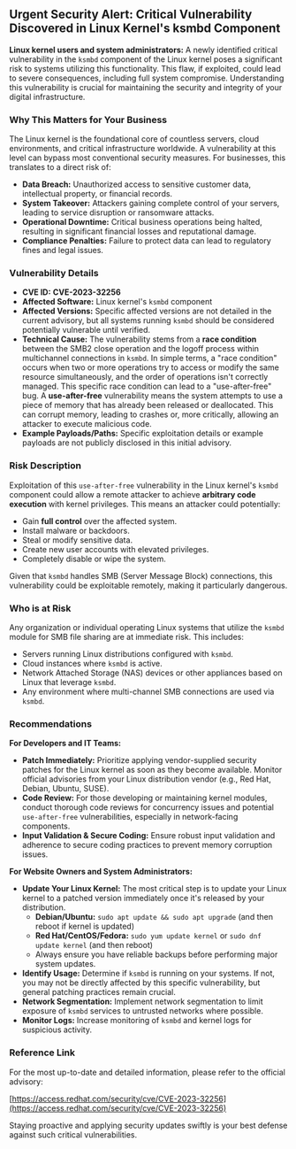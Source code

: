 ## Urgent Security Alert: Critical Vulnerability Discovered in Linux Kernel's ksmbd Component

**Linux kernel users and system administrators:** A newly identified critical vulnerability in the `ksmbd` component of the Linux kernel poses a significant risk to systems utilizing this functionality. This flaw, if exploited, could lead to severe consequences, including full system compromise. Understanding this vulnerability is crucial for maintaining the security and integrity of your digital infrastructure.

### Why This Matters for Your Business

The Linux kernel is the foundational core of countless servers, cloud environments, and critical infrastructure worldwide. A vulnerability at this level can bypass most conventional security measures. For businesses, this translates to a direct risk of:

*   **Data Breach:** Unauthorized access to sensitive customer data, intellectual property, or financial records.
*   **System Takeover:** Attackers gaining complete control of your servers, leading to service disruption or ransomware attacks.
*   **Operational Downtime:** Critical business operations being halted, resulting in significant financial losses and reputational damage.
*   **Compliance Penalties:** Failure to protect data can lead to regulatory fines and legal issues.

### Vulnerability Details

*   **CVE ID:** **CVE-2023-32256**
*   **Affected Software:** Linux kernel's `ksmbd` component
*   **Affected Versions:** Specific affected versions are not detailed in the current advisory, but all systems running `ksmbd` should be considered potentially vulnerable until verified.
*   **Technical Cause:** The vulnerability stems from a **race condition** between the SMB2 close operation and the logoff process within multichannel connections in `ksmbd`. In simple terms, a "race condition" occurs when two or more operations try to access or modify the same resource simultaneously, and the order of operations isn't correctly managed. This specific race condition can lead to a "use-after-free" bug. A **use-after-free** vulnerability means the system attempts to use a piece of memory that has already been released or deallocated. This can corrupt memory, leading to crashes or, more critically, allowing an attacker to execute malicious code.
*   **Example Payloads/Paths:** Specific exploitation details or example payloads are not publicly disclosed in this initial advisory.

### Risk Description

Exploitation of this `use-after-free` vulnerability in the Linux kernel's `ksmbd` component could allow a remote attacker to achieve **arbitrary code execution** with kernel privileges. This means an attacker could potentially:

*   Gain **full control** over the affected system.
*   Install malware or backdoors.
*   Steal or modify sensitive data.
*   Create new user accounts with elevated privileges.
*   Completely disable or wipe the system.

Given that `ksmbd` handles SMB (Server Message Block) connections, this vulnerability could be exploitable remotely, making it particularly dangerous.

### Who is at Risk

Any organization or individual operating Linux systems that utilize the `ksmbd` module for SMB file sharing are at immediate risk. This includes:

*   Servers running Linux distributions configured with `ksmbd`.
*   Cloud instances where `ksmbd` is active.
*   Network Attached Storage (NAS) devices or other appliances based on Linux that leverage `ksmbd`.
*   Any environment where multi-channel SMB connections are used via `ksmbd`.

### Recommendations

**For Developers and IT Teams:**

*   **Patch Immediately:** Prioritize applying vendor-supplied security patches for the Linux kernel as soon as they become available. Monitor official advisories from your Linux distribution vendor (e.g., Red Hat, Debian, Ubuntu, SUSE).
*   **Code Review:** For those developing or maintaining kernel modules, conduct thorough code reviews for concurrency issues and potential `use-after-free` vulnerabilities, especially in network-facing components.
*   **Input Validation & Secure Coding:** Ensure robust input validation and adherence to secure coding practices to prevent memory corruption issues.

**For Website Owners and System Administrators:**

*   **Update Your Linux Kernel:** The most critical step is to update your Linux kernel to a patched version immediately once it's released by your distribution.
    *   **Debian/Ubuntu:** `sudo apt update && sudo apt upgrade` (and then reboot if kernel is updated)
    *   **Red Hat/CentOS/Fedora:** `sudo yum update kernel` or `sudo dnf update kernel` (and then reboot)
    *   Always ensure you have reliable backups before performing major system updates.
*   **Identify Usage:** Determine if `ksmbd` is running on your systems. If not, you may not be directly affected by this specific vulnerability, but general patching practices remain crucial.
*   **Network Segmentation:** Implement network segmentation to limit exposure of `ksmbd` services to untrusted networks where possible.
*   **Monitor Logs:** Increase monitoring of `ksmbd` and kernel logs for suspicious activity.

### Reference Link

For the most up-to-date and detailed information, please refer to the official advisory:

[https://access.redhat.com/security/cve/CVE-2023-32256](https://access.redhat.com/security/cve/CVE-2023-32256)

Staying proactive and applying security updates swiftly is your best defense against such critical vulnerabilities.